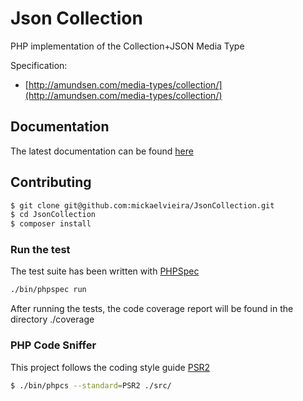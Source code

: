 # Json Collection

PHP implementation of the Collection+JSON Media Type

Specification: 
- [http://amundsen.com/media-types/collection/](http://amundsen.com/media-types/collection/)

## Documentation

The latest documentation can be found [here](https://mickaelvieira.github.io/all-the-docs/json-collection/)
    
## Contributing

```sh
$ git clone git@github.com:mickaelvieira/JsonCollection.git
$ cd JsonCollection
$ composer install
```

### Run the test

The test suite has been written with [PHPSpec](http://phpspec.net/)

```sh
./bin/phpspec run
```

After running the tests, the code coverage report will be found in the directory ./coverage

### PHP Code Sniffer

This project follows the coding style guide [PSR2](https://github.com/php-fig/fig-standards/blob/master/accepted/PSR-2-coding-style-guide.md)

```sh
$ ./bin/phpcs --standard=PSR2 ./src/
```
